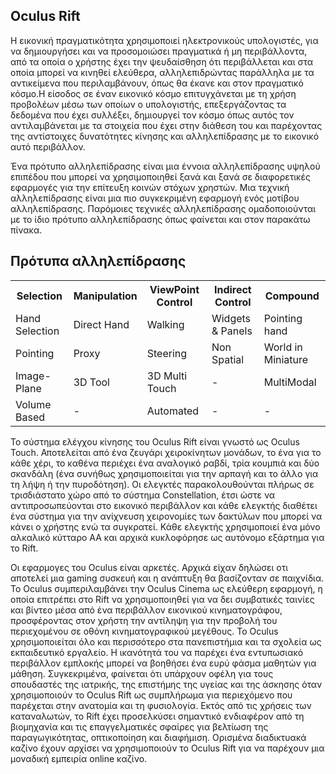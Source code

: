 ## Oculus Rift

Η εικονική πραγματικότητα χρησιμοποιεί ηλεκτρονικούς υπολογιστές, για να δημιουργήσει και να προσομοιώσει πραγματικά ή μη περιβάλλοντα, από τα οποία ο χρήστης έχει την ψευδαίσθηση ότι περιβάλλεται και στα οποία μπορεί να κινηθεί ελεύθερα, αλληλεπιδρώντας παράλληλα με τα αντικείμενα που περιλαμβάνουν, όπως θα έκανε και στον πραγματικό κόσμο.Η είσοδος σε έναν εικονικό κόσμο επιτυγχάνεται με τη χρήση προβολέων μέσω των οποίων ο υπολογιστής, επεξεργάζοντας τα δεδομένα που έχει συλλέξει, δημιουργεί τον κόσμο όπως αυτός τον αντιλαμβάνεται με τα στοιχεία που έχει στην διάθεση του και παρέχοντας της αντίστοιχες δυνατότητες κίνησης και αλληλεπίδρασης με το εικονικό αυτό περιβάλλον.


Ένα πρότυπο αλληλεπίδρασης είναι μια έννοια αλληλεπίδρασης υψηλού επιπέδου που μπορεί να χρησιμοποιηθεί ξανά και ξανά σε διαφορετικές εφαρμογές για την επίτευξη κοινών στόχων χρηστών. Μια τεχνική αλληλεπίδρασης είναι μια πιο συγκεκριμένη εφαρμογή ενός μοτίβου αλληλεπίδρασης. Παρόμοιες τεχνικές αλληλεπίδρασης ομαδοποιούνται με το ίδιο πρότυπο αλληλεπίδρασης όπως φαίνεται και στον παρακάτω πίνακα.

## Πρότυπα αλληλεπίδρασης
<table>
   <tr>
      <th>Selection</th>
      <th>Manipulation</th>
      <th>ViewPoint Control</th>
      <th>Indirect Control</th>
      <th>Compound</th>
   </tr>
   <tr>
      <td>  Hand Selection</td>
      <td>  Direct Hand  </td>
      <td>	Walking        	</td>
      <td>	Widgets & Panels</td>
      <td>	 Pointing hand        </td>
   </tr>
   <tr>
      <td>  Pointing  	</td>
      <td>	 Proxy		</td>
      <td>	  Steering		</td>
      <td>	 Non Spatial	</td>
      <td>	 World in Miniature   </td>
   </tr>
   <tr>
      <td>  Image-Plane	</td>
      <td>	 3D Tool	</td>
      <td>	 3D Multi Touch	</td>
      <td> 		-		 	</td>
      <td>	 MultiModal	 	      </td>
   </tr>
   <tr>
      <td>  Volume Based	</td>
      <td>	 		-	</td>
      <td>	 Automated		</td>
      <td> 		-		 	</td>
      <td>	-			          </td>
   </tr>
</table>




Το σύστημα ελέγχου κίνησης του Oculus Rift είναι γνωστό ως Oculus Touch. Αποτελείται από ένα ζευγάρι χειροκίνητων μονάδων, το ένα για το κάθε χέρι, το καθένα περιέχει ένα αναλογικό ραβδί, τρία κουμπιά και δύο σκανδάλη (ένα συνήθως χρησιμοποιείται για την αρπαγή και το άλλο για τη λήψη ή την πυροδότηση). Οι ελεγκτές παρακολουθούνται πλήρως σε τρισδιάστατο χώρο από το σύστημα Constellation, έτσι ώστε να αντιπροσωπεύονται στο εικονικό περιβάλλον και κάθε ελεγκτής διαθέτει ένα σύστημα για την ανίχνευση χειρονομίες των δακτύλων που μπορεί να κάνει ο χρήστης ενώ τα συγκρατεί. Κάθε ελεγκτής χρησιμοποιεί ένα μόνο αλκαλικό κύτταρο AA και αρχικά κυκλοφόρησε ως αυτόνομο εξάρτημα για το Rift.

Οι εφαρμογες του Oculus είναι αρκετές. Αρχικά είχαν δηλώσει οτι αποτελεί μια gaming συσκευή και η ανάπτυξη θα βασίζονταν σε παιχνίδια. 
Το Oculus συμπεριλαμβάνει την Oculus Cinema ως ελεύθερη εφαρμογή, η οποία επιτρέπει στο Rift να χρησιμοποιηθεί για να δει συμβατικές ταινίες και βίντεο μέσα από ένα περιβάλλον εικονικού κινηματογράφου, προσφέροντας στον χρήστη την αντίληψη για την προβολή του περιεχομένου σε οθόνη κινηματογραφικού μεγέθους. 
Το Oculus χρησιμοποιείται όλο και περισσότερο στα πανεπιστήμια και τα σχολεία ως εκπαιδευτικό εργαλείο. Η ικανότητά του να παρέχει ένα εντυπωσιακό περιβάλλον εμπλοκής μπορεί να βοηθήσει ένα ευρύ φάσμα μαθητών για μάθηση. Συγκεκριμένα, φαίνεται ότι υπάρχουν οφέλη για τους σπουδαστές της ιατρικής, της επιστήμης της υγείας και της άσκησης όταν χρησιμοποιούν το Oculus Rift ως συμπλήρωμα για περιεχόμενο που παρέχεται στην ανατομία και τη φυσιολογία.
Εκτός από τις χρήσεις των καταναλωτών, το Rift έχει προσελκύσει σημαντικό ενδιαφέρον από τη βιομηχανία και τις επαγγελματικές σφαίρες για βελτίωση της παραγωγικότητας, οπτικοποίηση και διαφήμιση.
Ορισμένα διαδικτυακά καζίνο έχουν αρχίσει να χρησιμοποιούν το Oculus Rift για να παρέχουν μια μοναδική εμπειρία online καζίνο.
